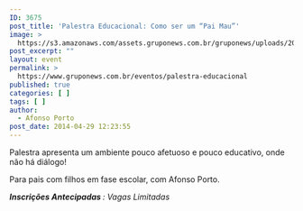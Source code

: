 ```yaml
---
ID: 3675
post_title: 'Palestra Educacional: Como ser um “Pai Mau”'
image: >
  https://s3.amazonaws.com/assets.gruponews.com.br/gruponews/uploads/2014/04/143175968.jpg
post_excerpt: ""
layout: event
permalink: >
  https://www.gruponews.com.br/eventos/palestra-educacional
published: true
categories: [ ]
tags: [ ]
author:
  - Afonso Porto
post_date: 2014-04-29 12:23:55
---
```

Palestra apresenta um ambiente pouco afetuoso e pouco educativo, onde não há diálogo!

Para pais com filhos em fase escolar, com Afonso Porto.

<em><b>Inscrições Antecipadas </b>: Vagas Limitadas</em>